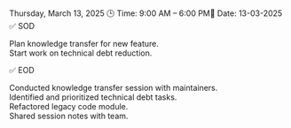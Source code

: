 Thursday, March 13, 2025
🕒 Time: 9:00 AM – 6:00 PM📆 Date: 13-03-2025
✅ SOD  

Plan knowledge transfer for new feature.  
Start work on technical debt reduction.

✅ EOD  

Conducted knowledge transfer session with maintainers.  
Identified and prioritized technical debt tasks.  
Refactored legacy code module.  
Shared session notes with team.
